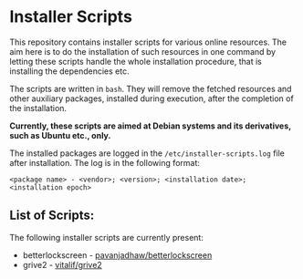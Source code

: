 # Installer Scripts
This repository contains installer scripts for various online resources. The aim here is to do the installation of such resources in one command by letting these scripts handle the whole installation procedure, that is installing the dependencies etc.

The scripts are written in `bash`. They will remove the fetched resources and other auxiliary packages, installed during execution, after the completion of the installation.

**Currently, these scripts are aimed at Debian systems and its derivatives, such as Ubuntu etc., only.**

The installed packages are logged in the `/etc/installer-scripts.log` file after installation. The log is in the following format:
```
<package name> - <vendor>; <version>; <installation date>; <installation epoch>
```

## List of Scripts:
The following installer scripts are currently present:
* betterlockscreen - [pavanjadhaw/betterlockscreen](https://github.com/pavanjadhaw/betterlockscreen)
* grive2 - [vitalif/grive2](https://github.com/vitalif/grive2)
